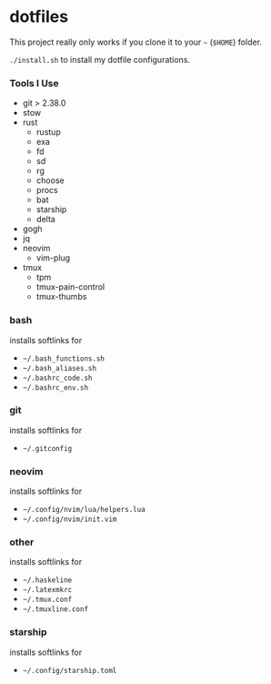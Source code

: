 # dotfiles

This project really only works if you clone it to your `~` (`$HOME`) folder.

`./install.sh` to install my dotfile configurations.

### Tools I Use

* git > 2.38.0
* stow
* rust
  * rustup
  * exa
  * fd
  * sd
  * rg
  * choose
  * procs
  * bat
  * starship
  * delta
* gogh
* jq
* neovim
  * vim-plug
* tmux
  * tpm
  * tmux-pain-control
  * tmux-thumbs

### bash

installs softlinks for

* `~/.bash_functions.sh`
* `~/.bash_aliases.sh`
* `~/.bashrc_code.sh`
* `~/.bashrc_env.sh`

### git

installs softlinks for

* `~/.gitconfig`

### neovim

installs softlinks for

* `~/.config/nvim/lua/helpers.lua`
* `~/.config/nvim/init.vim`

### other

installs softlinks for

* `~/.haskeline`
* `~/.latexmkrc`
* `~/.tmux.conf`
* `~/.tmuxline.conf`

### starship

installs softlinks for

* `~/.config/starship.toml`
